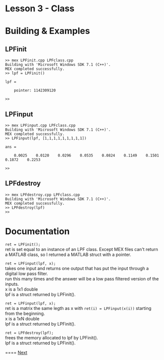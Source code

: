 Lesson 3 - Class
=====
# Building & Examples
## LPFinit
```
>> mex LPFinit.cpp LPFclass.cpp
Building with 'Microsoft Windows SDK 7.1 (C++)'.
MEX completed successfully.
>> lpf = LPFinit()

lpf = 

    pointer: 1142309120

>>
```

## LPFinput
```
>> mex LPFinput.cpp LPFclass.cpp
Building with 'Microsoft Windows SDK 7.1 (C++)'.
MEX completed successfully.
>> LPFinput(lpf, [1,1,1,1,1,1,1,1,1])

ans =

    0.0025    0.0120    0.0296    0.0535    0.0824    0.1149    0.1501    0.1872    0.2253

>>
```

## LPFdestroy
```
>> mex LPFdestroy.cpp LPFclass.cpp
Building with 'Microsoft Windows SDK 7.1 (C++)'.
MEX completed successfully.
>> LPFdestroy(lpf)
>>
```

# Documentation
`ret = LPFinit();`<br />
ret is set equal to an instance of an LPF class.  Except MEX files can't return a MATLAB class, so I returned a MATLAB struct with a pointer.

`ret = LPFinput(lpf, x);`<br />
takes one input and returns one output that has put the input through a digital low pass filter.<br />
run this many times and the answer will be a low pass filtered version of the inputs.<br />
x is a 1x1 double<br />
lpf is a struct returned by LPFinit().

`ret = LPFinput(lpf, x);`<br />
ret is a matrix the same legth as x with `ret(i) = LPFinput(x(i))` starting from the beginning.<br />
x is a 1xN double<br />
lpf is a struct returned by LPFinit().

`ret = LPFdestroy(lpf);`<br />
frees the memory allocated to lpf by LPFinit().<br />
lpf is a struct returned by LPFinit().

====
[Next](../Lesson%204%20-%20Windows%20API/Windows%20API.md)
